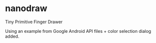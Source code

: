 nanodraw
========

Tiny Primitive Finger Drawer

Using an example from Google Android API files + color selection dialog added.
